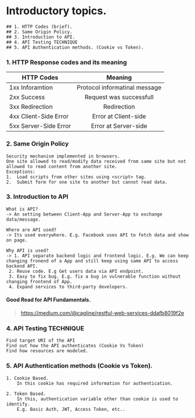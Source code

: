 # Introductory topics. 
    ## 1. HTTP Codes (brief).
    ## 2. Same Origin Policy.
    ## 3. Introduction to API.
    ## 4. API Testing TECHNIQUE
    ## 5. API Authentication methods. (Cookie vs Token).
    
    
### 1. HTTP Response codes and its meaning


| HTTP Codes              | Meaning                        |
| ----------------------- |:------------------------------:|
| 1xx  Inforamtion        | Protocol informatinal message  |
| 2xx  Success            | Request was successfull        |
| 3xx  Redirection        | Redirection                    |
| 4xx  Client-Side Error  | Error at Client-side           |
| 5xx  Server-Side Error  | Error at Server-side           |

### 2. Same Origin Policy

    Security mechanism implemented in browsers.
    One site allowed to read/modify data received from same site but not allowed to read content from another site.
    Exceptions:
    1.	Load scripts from other sites using <script> tag.
    2.	Submit form for one site to another but cannot read data.


### 3. Introduction to API

    What is API? 
    -> An setting between Client-App and Server-App to exchange data/message.

    Where are API used? 
    -> Its used everywhere. E.g. Facebook uses API to fetch data and show on page.

    Why API is used?
    -> 1. API separate backend logic and frontend logic. E.g. We can keep changing fronend of a App and still keep using same API to access backend API.
     2. Reuse code. E.g Get users data via API endpoint.
     3. Easy to fix bug. E.g. fix a bug in vulnerable function without changing frontend of App.
     4. Expand services to third-party developers.

#### Good Read for API Fundamentals.
> https://medium.com/@cagline/restful-web-services-ddafb8019f2e

### 4. API Testing TECHNIQUE
    Find target URI of the API
    Find out how the API authenticates (Cookie Vs Token)
    Find how resources are modeled.
    
### 5. API Authentication methods (Cookie vs Token). 

    1. Cookie Based.
        In this cookie has required information for authentication.
    
    2. Token Based.
        In this, authentication variable other than cookie is used to identify.
        E.g. Basic Auth, JWT, Access Token, etc..

